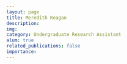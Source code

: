```yaml
---
layout: page
title: Meredith Reagan
description:
img:
category: Undergraduate Research Assistant
alum: true
related_publications: false
importance:
---
```

